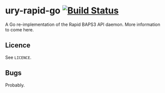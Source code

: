 # ury-rapid-go [![Build Status](https://travis-ci.org/UniversityRadioYork/ury-rapid-go.svg)](https://travis-ci.org/UniversityRadioYork/ury-rapid-go)
A Go re-implementation of the Rapid BAPS3 API daemon.  More information to come here.

## Licence
See `LICENCE`.

## Bugs
Probably.
